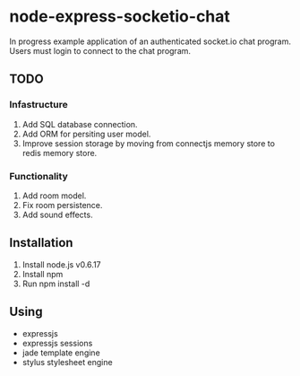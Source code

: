# node-express-socketio-chat

In progress example application of an authenticated socket.io chat program. Users must login to connect to the chat program.

## TODO

### Infastructure

 1. Add SQL database connection.
 2. Add ORM for persiting user model.
 3. Improve session storage by moving from connectjs memory store to redis memory store.

### Functionality
 
 1. Add room model.
 2. Fix room persistence.
 3. Add sound effects.

## Installation

 1. Install node.js v0.6.17
 2. Install npm
 3. Run npm install -d

## Using

 + expressjs
 + expressjs sessions
 + jade template engine
 + stylus stylesheet engine
